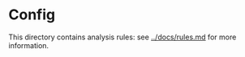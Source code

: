 # Config

This directory contains analysis rules: see [../docs/rules.md](../docs/rules.md) for more information.
